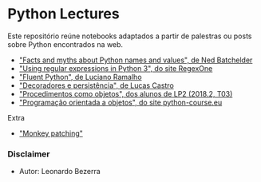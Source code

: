 # Python Lectures

Este repositório reúne notebooks adaptados a partir de palestras ou posts sobre Python encontrados na web.

* ["Facts and myths about Python names and values", de Ned Batchelder](ned/)
* ["Using regular expressions in Python 3", do site RegexOne](RegexOne.ipynb)
* ["Fluent Python", de Luciano Ramalho](fluent/)
* ["Decoradores e persistência", de Lucas Castro](web-persistence/)
* ["Procedimentos como objetos", dos alunos de LP2 (2018.2, T03)](alunos/)
* ["Programação orientada a objetos", do site python-course.eu](oop/)

Extra
* ["Monkey patching"](oop/extra/monkey-patching.ipynb)

### Disclaimer
* Autor: Leonardo Bezerra
